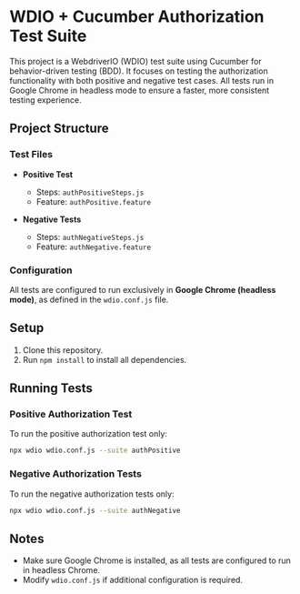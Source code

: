 # WDIO + Cucumber Authorization Test Suite

This project is a WebdriverIO (WDIO) test suite using Cucumber for behavior-driven testing (BDD). It focuses on testing the authorization functionality with both positive and negative test cases. All tests run in Google Chrome in headless mode to ensure a faster, more consistent testing experience.

## Project Structure

### Test Files

- **Positive Test**  
  - Steps: `authPositiveSteps.js`
  - Feature: `authPositive.feature`

- **Negative Tests**  
  - Steps: `authNegativeSteps.js`
  - Feature: `authNegative.feature`

### Configuration

All tests are configured to run exclusively in **Google Chrome (headless mode)**, as defined in the `wdio.conf.js` file. 

## Setup

1. Clone this repository.
2. Run `npm install` to install all dependencies.

## Running Tests

### Positive Authorization Test

To run the positive authorization test only:

```bash
npx wdio wdio.conf.js --suite authPositive
```

### Negative Authorization Tests

To run the negative authorization tests only:

```bash
npx wdio wdio.conf.js --suite authNegative
```

## Notes

- Make sure Google Chrome is installed, as all tests are configured to run in headless Chrome.
- Modify `wdio.conf.js` if additional configuration is required.